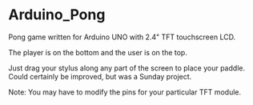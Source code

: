 # Arduino_Pong
Pong game written for Arduino UNO with 2.4" TFT touchscreen LCD. 

The player is on the bottom and the user is on the top. 

Just drag your stylus along any part of the screen to place your paddle. Could certainly be improved, but was a Sunday project.

Note: You may have to modify the pins for your particular TFT module.
